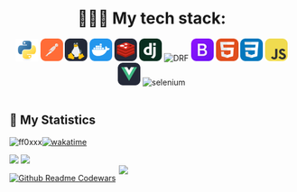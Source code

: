<h1 align="center" style="text-decoration: none">👨🏻‍💻 My tech stack:</h1>
<div align="center">
  <img src="https://raw.githubusercontent.com/devicons/devicon/master/icons/python/python-original.svg" alt="python" width="40" height="40"/>
  <img src="https://github.com/tandpfun/skill-icons/raw/main/icons/Postman.svg" alt="postman" width="40" />
  <img src="https://github.com/tandpfun/skill-icons/raw/main/icons/Linux-Dark.svg" alt="linux" width="40" height="40"/>
  <img src="https://github.com/tandpfun/skill-icons/raw/main/icons/Docker.svg" alt="docker" width="40" height="40"/>
  <img src="https://github.com/tandpfun/skill-icons/raw/main/icons/Redis-Dark.svg" alt="redis" width="40"/>
  <img src="https://github.com/tandpfun/skill-icons/raw/main/icons/Django.svg" alt="django" width="40" height="40"/>
  <img src="https://icon.icepanel.io/Technology/png-shadow-512/Django-REST.png" alt="DRF" width="40" height="40"/>
  <img src="https://github.com/tandpfun/skill-icons/raw/main/icons/Bootstrap.svg" width="40"/>
  <img src="https://github.com/tandpfun/skill-icons/blob/main/icons/HTML.svg" width="40"/>
  <img src="https://github.com/tandpfun/skill-icons/blob/main/icons/CSS.svg" width="40"/>
  <img src="https://github.com/tandpfun/skill-icons/raw/main/icons/JavaScript.svg" width="40"/>
  <img src="https://github.com/tandpfun/skill-icons/raw/main/icons/VueJS-Dark.svg" alt="vuejs" width="40" height="40"/>
  <img src="https://raw.githubusercontent.com/detain/svg-logos/780f25886640cef088af994181646db2f6b1a3f8/svg/selenium-logo.svg" alt="selenium" width="40" height="40"/>
</div>
<br>

<h2>🧠 My Statistics</h2>
<img align="left" src="https://komarev.com/ghpvc/?username=ff0xxx&label=Profile%20views&color=0e75b6&style=flat" alt="ff0xxx" title="That's a lot of views!"/> <a href="#" title="I love and welcome contributions!"></a>

[![wakatime](https://wakatime.com/badge/user/9b0cbea0-62e2-4ec0-97bb-456cd1c47a1e.svg)](https://wakatime.com/@9b0cbea0-62e2-4ec0-97bb-456cd1c47a1e)
<div align="left">
  <img height="165" src="https://github-readme-stats.vercel.app/api?username=ff0xxx&count_private=true&include_all_commits=true" />
  <img src="https://github-readme-stats.vercel.app/api/top-langs/?username=ff0xxx&layout=compact"/>
</div>
<img align="right" width="310" src="https://64.media.tumblr.com/96fc255d28e1f200168b601a49471741/4dd6d2fbdf437282-31/s500x750/965b5ab7e11ab2534005e219a2160eed82065722.gif"/>

[![Github Readme Codewars](https://codewars-stats-ignacio-cuadra.vercel.app/?username=KrYP70N173&theme=hacker)](https://github.com/ignacio-cuadra/github-readme-codewars)
<br>
  


  

